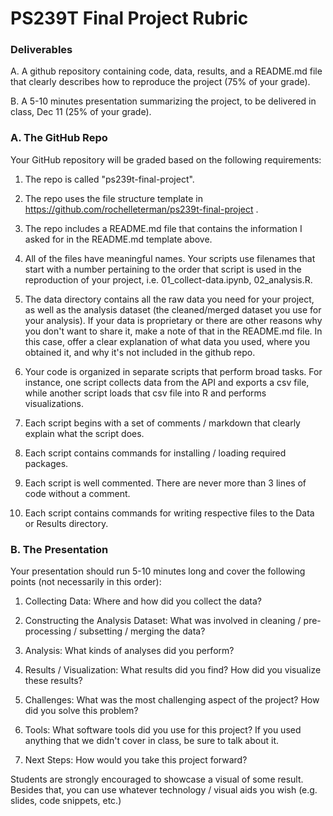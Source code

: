 # PS239T Final Project Rubric

### Deliverables

A. A github repository containing code, data, results, and a README.md file that clearly describes how to reproduce the project (75% of your grade).

B. A 5-10 minutes presentation summarizing the project, to be delivered in class, Dec 11 (25% of your grade).

### A. The GitHub Repo

Your GitHub repository will be graded based on the following requirements:

1. The repo is called "ps239t-final-project".

2. The repo uses the file structure template in https://github.com/rochelleterman/ps239t-final-project .

3. The repo includes a README.md file that contains the information I asked for in the README.md template above.

4. All of the files have meaningful names. Your scripts use filenames that start with a number pertaining to the order that script is used in the reproduction of your project, i.e. 01_collect-data.ipynb, 02_analysis.R.

5. The data directory contains all the raw data you need for your project, as well as the analysis dataset (the cleaned/merged dataset you use for your analysis). If your data is proprietary or there are other reasons why you don't want to share it, make a note of that in the README.md file. In this case, offer a clear explanation of what data you used, where you obtained it, and why it's not included in the github repo.

6. Your code is organized in separate scripts that perform broad tasks. For instance, one script collects data from the API and exports a csv file, while another script loads that csv file into R and performs visualizations.

7. Each script begins with a set of comments / markdown that clearly explain what the script does. 

8. Each script contains commands for installing / loading required packages.

9. Each script is well commented. There are never more than 3 lines of code without a comment.

10. Each script contains commands for writing respective files to the Data or Results directory.

### B. The Presentation

Your presentation should run 5-10 minutes long and cover the following points (not necessarily in this order):

1. Collecting Data: Where and how did you collect the data? 

2. Constructing the Analysis Dataset: What was involved in cleaning / pre-processing / subsetting / merging the data?

3. Analysis: What kinds of analyses did you perform?

4. Results / Visualization: What results did you find? How did you visualize these results?

5. Challenges: What was the most challenging aspect of the project? How did you solve this problem?

6. Tools: What software tools did you use for this project? If you used anything that we didn't cover in class, be sure to talk about it.

7. Next Steps: How would you take this project forward?

Students are strongly encouraged to showcase a visual of some result. Besides that, you can use whatever technology / visual aids you wish (e.g. slides, code snippets, etc.)

